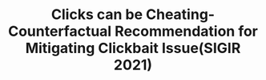 ---
title:  Clicks can be Cheating- Counterfactual Recommendation for Mitigating Clickbait Issue(SIGIR 2021)

excerpt: Causal Inference, Recommendation System, SIGIR 

toc : true
toc_sticky : true  

use_math: true

categories:
  - papers
tags:
  - papers
  - clickbait
  - causal
  - recsys
---